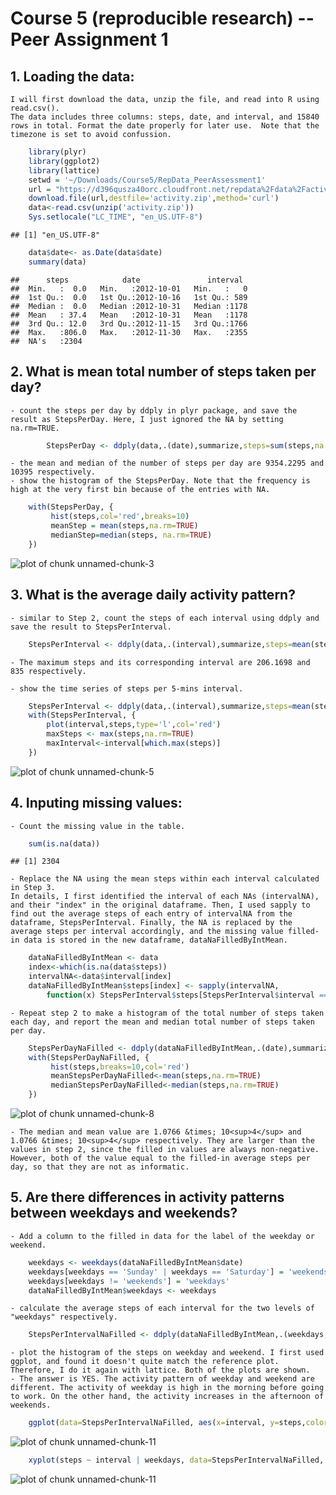 Course 5 (reproducible research) -- Peer Assignment 1
========================================================
## 1. Loading the data: 
    I will first download the data, unzip the file, and read into R using read.csv(). 
    The data includes three columns: steps, date, and interval, and 15840 rows in total. Format the date properly for later use.  Note that the timezone is set to avoid confussion. 
    

```r
    library(plyr)
    library(ggplot2)
    library(lattice)
    setwd = '~/Downloads/Course5/RepData_PeerAssessment1'
    url = "https://d396qusza40orc.cloudfront.net/repdata%2Fdata%2Factivity.zip"
    download.file(url,destfile='activity.zip',method='curl')
    data<-read.csv(unzip('activity.zip'))
    Sys.setlocale("LC_TIME", "en_US.UTF-8")
```

```
## [1] "en_US.UTF-8"
```

```r
    data$date<- as.Date(data$date)
    summary(data)
```

```
##      steps            date               interval   
##  Min.   :  0.0   Min.   :2012-10-01   Min.   :   0  
##  1st Qu.:  0.0   1st Qu.:2012-10-16   1st Qu.: 589  
##  Median :  0.0   Median :2012-10-31   Median :1178  
##  Mean   : 37.4   Mean   :2012-10-31   Mean   :1178  
##  3rd Qu.: 12.0   3rd Qu.:2012-11-15   3rd Qu.:1766  
##  Max.   :806.0   Max.   :2012-11-30   Max.   :2355  
##  NA's   :2304
```

## 2. What is mean total number of steps taken per day?
    - count the steps per day by ddply in plyr package, and save the result as StepsPerDay. Here, I just ignored the NA by setting na.rm=TRUE. 


```r
        StepsPerDay <- ddply(data,.(date),summarize,steps=sum(steps,na.rm=TRUE))
```

    - the mean and median of the number of steps per day are 9354.2295 and 10395 respectively.
    - show the histogram of the StepsPerDay. Note that the frequency is high at the very first bin because of the entries with NA.
    

```r
    with(StepsPerDay, {
         hist(steps,col='red',breaks=10)
         meanStep = mean(steps,na.rm=TRUE)
         medianStep=median(steps, na.rm=TRUE)
    })
```

![plot of chunk unnamed-chunk-3](figure/unnamed-chunk-3.png) 


## 3. What is the average daily activity pattern?
    - similar to Step 2, count the steps of each interval using ddply and save the result to StepsPerInterval.

```r
    StepsPerInterval <- ddply(data,.(interval),summarize,steps=mean(steps,na.rm=TRUE))
```
    - The maximum steps and its corresponding interval are 206.1698 and 835 respectively.

    - show the time series of steps per 5-mins interval.

```r
    StepsPerInterval <- ddply(data,.(interval),summarize,steps=mean(steps,na.rm=TRUE))
    with(StepsPerInterval, {
        plot(interval,steps,type='l',col='red')
        maxSteps <- max(steps,na.rm=TRUE)
        maxInterval<-interval[which.max(steps)]    
    })
```

![plot of chunk unnamed-chunk-5](figure/unnamed-chunk-5.png) 

## 4. Inputing missing values:
    - Count the missing value in the table.

```r
    sum(is.na(data))
```

```
## [1] 2304
```
    - Replace the NA using the mean steps within each interval calculated in Step 3. 
    In details, I first identified the interval of each NAs (intervalNA), and their "index" in the original dataframe. Then, I used sapply to find out the average steps of each entry of intervalNA from the dataframe, StepsPerInterval. Finally, the NA is replaced by the average steps per interval accordingly, and the missing value filled-in data is stored in the new dataframe, dataNaFilledByIntMean.
    

```r
    dataNaFilledByIntMean <- data
    index<-which(is.na(data$steps))
    intervalNA<-data$interval[index]
    dataNaFilledByIntMean$steps[index] <- sapply(intervalNA,
        function(x) StepsPerInterval$steps[StepsPerInterval$interval == x])
```

    - Repeat step 2 to make a histogram of the total number of steps taken each day, and report the mean and median total number of steps taken per day. 

```r
    StepsPerDayNaFilled <- ddply(dataNaFilledByIntMean,.(date),summarize,steps=sum(steps))
    with(StepsPerDayNaFilled, {
         hist(steps,breaks=10,col='red')
         meanStepsPerDayNaFilled<-mean(steps,na.rm=TRUE)
         medianStepsPerDayNaFilled<-median(steps,na.rm=TRUE)
    })
```

![plot of chunk unnamed-chunk-8](figure/unnamed-chunk-8.png) 

    - The median and mean value are 1.0766 &times; 10<sup>4</sup> and 1.0766 &times; 10<sup>4</sup> respectively. They are larger than the values in step 2, since the filled in values are always non-negative. However, both of the value equal to the filled-in average steps per day, so that they are not as informatic. 

## 5. Are there differences in activity patterns between weekdays and weekends?
    - Add a column to the filled in data for the label of the weekday or weekend. 

```r
    weekdays <- weekdays(dataNaFilledByIntMean$date)
    weekdays[weekdays == 'Sunday' | weekdays == 'Saturday'] = 'weekends'
    weekdays[weekdays != 'weekends'] = 'weekdays'
    dataNaFilledByIntMean$weekdays <- weekdays
```

    - calculate the average steps of each interval for the two levels of "weekdays" respectively.
    

```r
    StepsPerIntervalNaFilled <- ddply(dataNaFilledByIntMean,.(weekdays,interval),summarize,steps=mean(steps,na.rm=TRUE))
```

    - plot the histogram of the steps on weekday and weekend. I first used ggplot, and found it doesn't quite match the reference plot. Therefore, I do it again with lattice. Both of the plots are shown. 
    - The answer is YES. The activity pattern of weekday and weekend are different. The activity of weekday is high in the morning before going to work. On the other hand, the activity increases in the afternoon of weekends. 
    
    

```r
    ggplot(data=StepsPerIntervalNaFilled, aes(x=interval, y=steps,color=weekdays))+geom_line() + ylab('number of steps')
```

![plot of chunk unnamed-chunk-11](figure/unnamed-chunk-111.png) 

```r
    xyplot(steps ~ interval | weekdays, data=StepsPerIntervalNaFilled, layout=c(1,2),type='l',ylab='number of steps')
```

![plot of chunk unnamed-chunk-11](figure/unnamed-chunk-112.png) 

